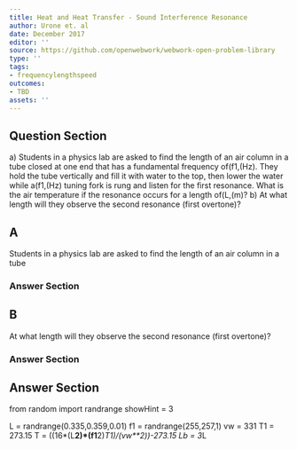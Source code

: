 ```yaml
---
title: Heat and Heat Transfer - Sound Interference Resonance
author: Urone et. al
date: December 2017
editor: ''
source: https://github.com/openwebwork/webwork-open-problem-library
type: ''
tags:
- frequencylengthspeed
outcomes:
- TBD
assets: ''
---
```


## Question Section 

a) Students in a physics lab are asked to find the length of an air column in a tube
closed at one end that has a fundamental frequency of(f1,(Hz). They hold the tube
vertically and fill it with water to the top, then lower the water while a(f1,(Hz) tuning
fork is rung and listen for the first resonance. What is the air temperature if the
resonance occurs for a length of(L,(m)? 
b) At what length will they observe the second resonance (first overtone)?

## A
Students in a physics lab are asked to find the length of an air column in a tube
### Answer Section
## B
At what length will they observe the second resonance (first overtone)?
### Answer Section


## Answer Section

from random import randrange
showHint = 3

L = randrange(0.335,0.359,0.01)
f1 = randrange(255,257,1)
vw = 331
T1 = 273.15
T = ((16*(L**2)*(f1**2)*T1)/(vw**2))-273.15
Lb = 3*L